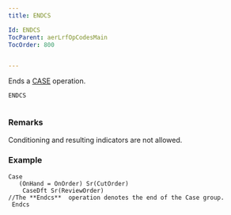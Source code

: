 ```yaml
---
title: ENDCS

Id: ENDCS
TocParent: aerLrfOpCodesMain
TocOrder: 800


---
```


Ends a [CASE](CASE.html) operation.

```
ENDCS 
        
```

### Remarks
Conditioning and resulting indicators are not allowed.

### Example

```
Case 
   (OnHand = OnOrder) Sr(CutOrder)
    CaseDft Sr(ReviewOrder)
//The **Endcs**  operation denotes the end of the Case group.
 Endcs 
```

